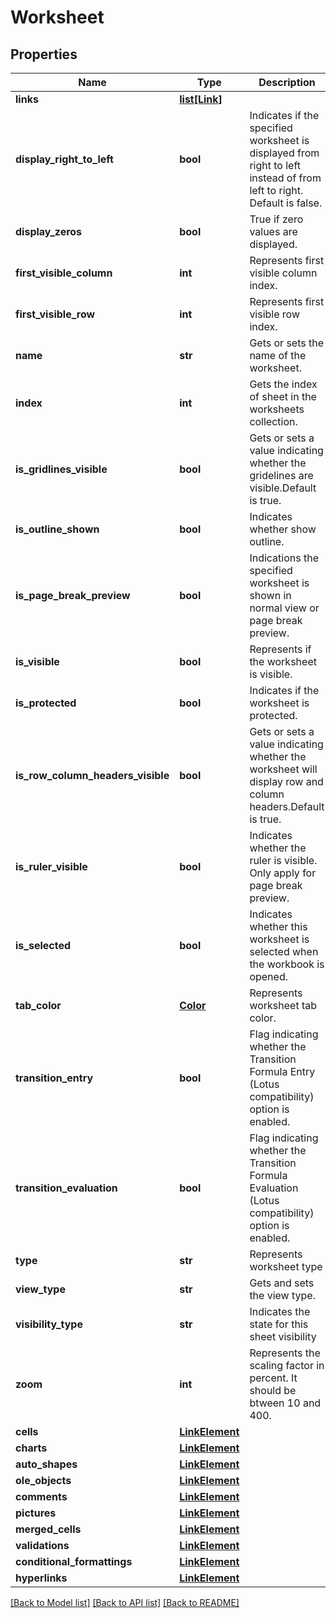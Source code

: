 # Worksheet

## Properties
Name | Type | Description | Notes
------------ | ------------- | ------------- | -------------
**links** | [**list[Link]**](Link.md) |  | [optional] 
**display_right_to_left** | **bool** | Indicates if the specified worksheet is displayed from right to left instead    of from left to right.  Default is false.              | [optional] 
**display_zeros** | **bool** | True if zero values are displayed. | [optional] 
**first_visible_column** | **int** | Represents first visible column index. | [optional] 
**first_visible_row** | **int** | Represents first visible row index.              | [optional] 
**name** | **str** | Gets or sets the name of the worksheet.              | [optional] 
**index** | **int** | Gets the index of sheet in the worksheets collection.              | 
**is_gridlines_visible** | **bool** | Gets or sets a value indicating whether the gridelines are visible.Default     is true. | [optional] 
**is_outline_shown** | **bool** | Indicates whether show outline.              | [optional] 
**is_page_break_preview** | **bool** | Indications the specified worksheet is shown in normal view or page break preview. | [optional] 
**is_visible** | **bool** | Represents if the worksheet is visible.              | [optional] 
**is_protected** | **bool** | Indicates if the worksheet is protected. | 
**is_row_column_headers_visible** | **bool** | Gets or sets a value indicating whether the worksheet will display row and column headers.Default is true.              | [optional] 
**is_ruler_visible** | **bool** | Indicates whether the ruler is visible. Only apply for page break preview. | [optional] 
**is_selected** | **bool** | Indicates whether this worksheet is selected when the workbook is opened. | [optional] 
**tab_color** | [**Color**](Color.md) | Represents worksheet tab color. | [optional] 
**transition_entry** | **bool** | Flag indicating whether the Transition Formula Entry (Lotus compatibility) option is enabled. | [optional] 
**transition_evaluation** | **bool** | Flag indicating whether the Transition Formula Evaluation (Lotus compatibility) option is enabled.              | [optional] 
**type** | **str** | Represents worksheet type | [optional] 
**view_type** | **str** | Gets and sets the view type. | [optional] 
**visibility_type** | **str** | Indicates the state for this sheet visibility              | [optional] 
**zoom** | **int** | Represents the scaling factor in percent. It should be btween 10 and 400.              | [optional] 
**cells** | [**LinkElement**](LinkElement.md) |  | [optional] 
**charts** | [**LinkElement**](LinkElement.md) |  | [optional] 
**auto_shapes** | [**LinkElement**](LinkElement.md) |  | [optional] 
**ole_objects** | [**LinkElement**](LinkElement.md) |  | [optional] 
**comments** | [**LinkElement**](LinkElement.md) |  | [optional] 
**pictures** | [**LinkElement**](LinkElement.md) |  | [optional] 
**merged_cells** | [**LinkElement**](LinkElement.md) |  | [optional] 
**validations** | [**LinkElement**](LinkElement.md) |  | [optional] 
**conditional_formattings** | [**LinkElement**](LinkElement.md) |  | [optional] 
**hyperlinks** | [**LinkElement**](LinkElement.md) |  | [optional] 

[[Back to Model list]](../README.md#documentation-for-models) [[Back to API list]](../README.md#documentation-for-api-endpoints) [[Back to README]](../README.md)


